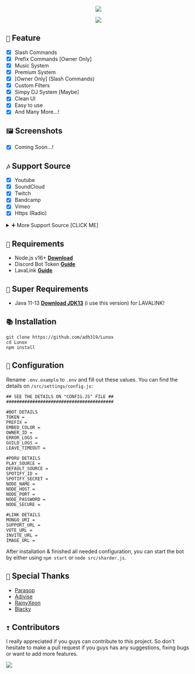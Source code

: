 <p align="center">
<img src="https://capsule-render.vercel.app/api?type=waving&color=gradient&height=200&section=header&text=Lunox&fontSize=80&fontAlignY=35&animation=twinkling&fontColor=gradient"/> </a> 
</p>

<p align="center"> 
  <a href="https://ko-fi.com/adh319" target="_blank"> <img src="https://ko-fi.com/img/githubbutton_sm.svg"/> </a> 
</p>

## `📑` Feature
- [x] Slash Commands
- [x] Prefix Commands [Owner Only]
- [x] Music System
- [x] Premium System
- [x] [Owner Only] (Slash Commands)
- [x] Custom Filters
- [x] Simpy DJ System [Maybe]
- [x] Clean UI
- [x] Easy to use
- [x] And Many More...!

## `🖼️` Screenshots
- [x] Coming Soon...!

## `🎶` Support Source
- [x] Youtube
- [x] SoundCloud
- [x] Twitch
- [x] Bandcamp
- [x] Vimeo
- [x] Https (Radio)

<details><summary>➕ More Support Source [CLICK ME]</summary>
<p>

## `🎶` More Support Source (Require: LavaLink v3.6.x)
- [x] [LavaSrc](https://github.com/TopiSenpai/LavaSrc)
- Spotify 
- Deezer [Still Maintenance]
- Apple [Fixed]
- Yandex

- [x] [skybot-lavalink-plugin](https://github.com/DuncteBot/skybot-lavalink-plugin)
- Mixcloud
- Ocremix
- Clyp
- Reddit
- Getyarn
- TikTok
- PornHub
- Soundgasm

</p>
</details>

## `📎` Requirements

- Node.js v16+ **[Download](https://nodejs.org/en/download/)** 
- Discord Bot Token **[Guide](https://discordjs.guide/preparations/setting-up-a-bot-application.html#creating-your-bot)**
- LavaLink **[Guide](https://github.com/freyacodes/lavalink)**

## `🛑` Super Requirements 

- Java 11-13 **[Download JDK13](http://www.mediafire.com/file/m6gk7aoq96db8g0/file)** (i use this version) for LAVALINK!

## `📚` Installation

```
git clone https://github.com/adh319/Lunox
cd Lunox
npm install
```

## `📄` Configuration

Rename `.env.example` to `.env` and fill out these values. You can find the details on `/src/settings/config.js`:

```#########################################
## SEE THE DETAILS ON "CONFIG.JS" FILE ##
#########################################

#BOT DETAILS
TOKEN = 
PREFIX = 
EMBED_COLOR = 
OWNER_ID = 
ERROR_LOGS = 
GUILD_LOGS = 
LEAVE_TIMEOUT = 

#PORU DETAILS
PLAY_SOURCE = 
DEFAULT_SOURCE = 
SPOTIFY_ID = 
SPOTIFY_SECRET = 
NODE_NAME = 
NODE_HOST = 
NODE_PORT = 
NODE_PASSWORD = 
NODE_SECURE = 

#LINK DETAILS
MONGO_URI = 
SUPPORT_URL = 
VOTE_URL = 
INVITE_URL = 
IMAGE_URL = 
```
After installation & finished all needed configuration, you can start the bot by either using `npm start` or `node src/sharder.js`.

## `👏` Special Thanks

- [Parasop](https://github.com/parasop)
- [Adivise](https://github.com/Adivise)
- [RainyXeon](https://github.com/RainyXeon)
- [Blacky](https://github.com/brblacky)

## `❣` Contributors

I really appreciated if you guys can contribute to this project. So don't hesitate to make a pull request if you guys has any suggestions, fixing bugs or want to add more features.

<a href="https://github.com/adh319/Lunox/graphs/contributors">
  <img src="https://contrib.rocks/image?repo=adh319/Lunox" />
</a>
